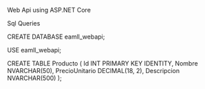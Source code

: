 Web Api using ASP.NET Core

Sql Queries

CREATE DATABASE eamll_webapi;

USE eamll_webapi;

CREATE TABLE Producto (
    Id INT PRIMARY KEY IDENTITY,
    Nombre NVARCHAR(50),
    PrecioUnitario DECIMAL(18, 2),
    Descripcion NVARCHAR(500)
);
